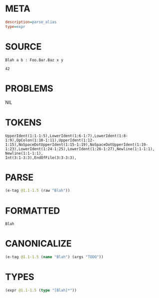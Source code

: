 # META
~~~ini
description=parse_alias
type=expr
~~~
# SOURCE
~~~roc
Blah a b : Foo.Bar.Baz x y

42
~~~
# PROBLEMS
NIL
# TOKENS
~~~zig
UpperIdent(1:1-1:5),LowerIdent(1:6-1:7),LowerIdent(1:8-1:9),OpColon(1:10-1:11),UpperIdent(1:12-1:15),NoSpaceDotUpperIdent(1:15-1:19),NoSpaceDotUpperIdent(1:19-1:23),LowerIdent(1:24-1:25),LowerIdent(1:26-1:27),Newline(1:1-1:1),
Newline(1:1-1:1),
Int(3:1-3:3),EndOfFile(3:3-3:3),
~~~
# PARSE
~~~clojure
(e-tag @1.1-1.5 (raw "Blah"))
~~~
# FORMATTED
~~~roc
Blah
~~~
# CANONICALIZE
~~~clojure
(e-tag @1.1-1.5 (name "Blah") (args "TODO"))
~~~
# TYPES
~~~clojure
(expr @1.1-1.5 (type "[Blah]*"))
~~~
